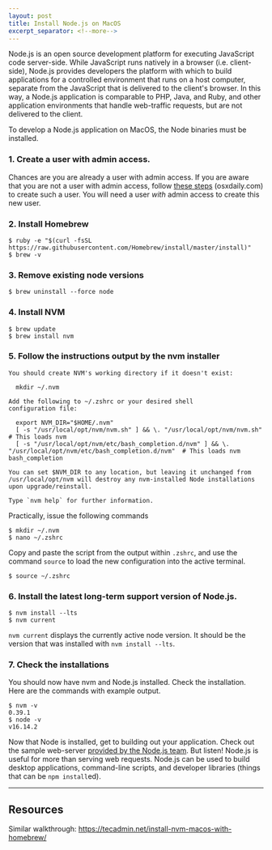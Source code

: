 ```yaml
---
layout: post
title: Install Node.js on MacOS
excerpt_separator: <!--more-->
---
```


Node.js is an open source development platform for executing JavaScript code server-side. While JavaScript runs natively in a browser (i.e. client-side), Node.js provides developers the platform with which to build applications for a controlled environment that runs on a host computer, separate from the JavaScript that is delivered to the client's browser. In this way, a Node.js application is comparable to PHP, Java, and Ruby, and other application environments that handle web-traffic requests, but are not delivered to the client.

To develop a Node.js application on MacOS, the Node binaries must be installed.

<!--more-->

### 1. Create a user with admin access.
Chances are you are already a user with admin access. If you are aware that you are not a user with admin access, follow [these steps](https://osxdaily.com/2017/07/17/how-create-new-admin-account-mac/) (osxdaily.com) to create such a user. You will need a user *with* admin access to create this new user.

<div class="spacer"></div>

### 2. Install Homebrew
```
$ ruby -e "$(curl -fsSL https://raw.githubusercontent.com/Homebrew/install/master/install)"
$ brew -v
```

<div class="spacer"></div>

### 3. Remove existing node versions
```
$ brew uninstall --force node
```

<div class="spacer"></div>

### 4. Install NVM
```
$ brew update
$ brew install nvm
```

<div class="spacer"></div>

### 5. Follow the instructions output by the nvm installer
```
You should create NVM's working directory if it doesn't exist:

  mkdir ~/.nvm

Add the following to ~/.zshrc or your desired shell
configuration file:

  export NVM_DIR="$HOME/.nvm"
  [ -s "/usr/local/opt/nvm/nvm.sh" ] && \. "/usr/local/opt/nvm/nvm.sh"  # This loads nvm
  [ -s "/usr/local/opt/nvm/etc/bash_completion.d/nvm" ] && \. "/usr/local/opt/nvm/etc/bash_completion.d/nvm"  # This loads nvm bash_completion

You can set $NVM_DIR to any location, but leaving it unchanged from
/usr/local/opt/nvm will destroy any nvm-installed Node installations
upon upgrade/reinstall.

Type `nvm help` for further information.
```

Practically, issue the following commands
```
$ mkdir ~/.nvm
$ nano ~/.zshrc
```

Copy and paste the script from the output within `.zshrc`, and use the command `source` to load the new configuration into the active terminal.

```
$ source ~/.zshrc
```

<div class="spacer"></div>

### 6. Install the latest long-term support version of Node.js.
```
$ nvm install --lts
$ nvm current
```

`nvm current` displays the currently active node version. It should be the version that was installed with `nvm install --lts`.

<div class="spacer"></div>

### 7. Check the installations
You should now have nvm and Node.js installed. Check the installation. Here are the commands with example output.
```
$ nvm -v
0.39.1
$ node -v
v16.14.2
```

Now that Node is installed, get to building out your application. Check out the sample web-server [provided by the Node.js team](https://nodejs.org/en/docs/guides/getting-started-guide/). But listen! Node.js is useful for more than serving web requests. Node.js can be used to build desktop applications, command-line scripts, and developer libraries (things that can be `npm install`ed).

---

## Resources

Similar walkthrough: https://tecadmin.net/install-nvm-macos-with-homebrew/